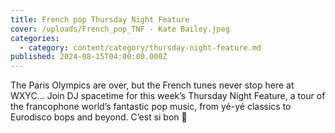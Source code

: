 ```yaml
---
title: French pop Thursday Night Feature
cover: /uploads/French_pop_TNF - Kate Bailey.jpeg
categories:
  - category: content/category/thursday-night-feature.md
published: 2024-08-15T04:00:00.000Z
---
```


The Paris Olympics are over, but the French tunes never stop here at WXYC… Join DJ spacetime for this week’s Thursday Night Feature, a tour of the francophone world’s fantastic pop music, from yé-yé classics to Eurodisco bops and beyond. C’est si bon 🌟
